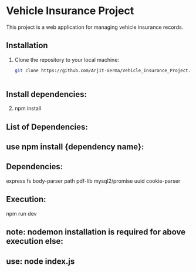 # Vehicle Insurance Project

This project is a web application for managing vehicle insurance records.

## Installation

1. Clone the repository to your local machine:
   ```bash
   git clone https://github.com/Arjit-Verma/Vehicle_Insurance_Project.git
 
## Install dependencies:

2. npm install

## List of Dependencies:
## use npm install {dependency name}:
## Dependencies:
express
fs
body-parser
path
pdf-lib
mysql2/promise
uuid
cookie-parser

## Execution:
 npm run dev

## note: nodemon installation is required for above execution else:
## use: node index.js
